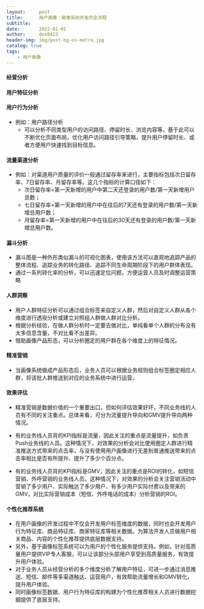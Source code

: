 ```yaml
---
layout:     post
title:      用户画像：画像系统开发的全流程
subtitle:   
date:       2022-01-01
author:     dex0423
header-img: img/post-bg-os-metro.jpg
catalog: true
tags:
    - 用户画像
---
```





#### 经营分析



#### 用户特征分析


#### 用户行为分析

- 例如：用户路径分析
  - 可以分析不同类型用户的访问路径、停留时长、浏览内容等，基于此可以不断优化页面布局，优化用户访问路径引导策略，提升用户停留时长、或者方便用户快速找到目标信息。

#### 流量渠道分析

- 例如：对渠道用户质量的评价一般通过留存率来进行，主要指标包括次日留存率、7日留存率、月留存率等。这几个指标的计算口径如下：
  - 次日留存率=第一天新增的用户中第二天还登录的用户数/第一天新增用户总数；
  - 七日留存率=第一天新增的用户中在往后的7天还有登录的用户数/第一天新增总用户数；
  - 月留存率=第一天新增的用户中在往后的30天还有登录的用户数/第一天新增总用户数。

#### 漏斗分析

- 漏斗图是一种外形类似漏斗的可视化图表，使用该方法可以直观地追踪产品的整体流程、追踪业务的转化路径、追踪不同生命周期阶段下的用户群体表现。
- 通过一系列转化率的分析，可以迅速定位问题，方便运营人员及时调整运营策略

#### 人群洞察

- 用户人群特征分析可以通过组合标签来自定义人群，然后对自定义人群从各个维度进行透视分析或建立对照组人群做人群对比分析。
- 根据分析经验，在做人群分析时一定要去做对比，单纯看单个人群的分布没有太多信息含量，不对比看不出差异。
- 借助画像产品形态，可以分析圈定的用户群在各个维度上的特征情况。

#### 精准营销

- 当画像系统做成产品形态后，业务人员可以根据业务规则组合标签圈定相应人群，将该批人群推送到对应的业务系统中进行运营。

#### 效果评估

- 精准营销是数据价值的一个重要出口，但如何评估效果好坏，不同业务线的人员有不同的关注重点。总体来看，可分为流量提升导向和GMV提升导向两种情况。

- 有的业务线人员背的KPI指标是流量，因此关注的重点是流量提升，如负责Push业务线的人员。这种情况下，对效果的分析会对比使用圈定人群进行精准推送方式带来的点击率，与没有使用用户画像进行无差别普通推送带来的点击率相比是否有所提升、提升了多少个百分点。

- 有的业务线人员背的KPI指标是GMV，因此关注的重点是ROI的转化，如短信营销、外呼营销的业务线人员。这种情况下，对效果的分析会关注营销活动中营销了多少用户、实际触达了多少用户、有多少用户实际付费以及带来的GMV，对比实际营销成本（短信、外呼电话的成本）分析营销的ROI。

#### 个性化推荐系统

- 在用户画像的开发过程中不仅会开发用户标签维度的数据，同时也会开发用户行为特征库、商品特征库、商家特征库等相关数据。为算法开发人员做用户相关商品、内容的个性化推荐提供底层数据支持。
- 另外，基于画像标签系统可以为用户的个性化服务提供支持。例如，针对高质量用户提供VIP专人客服，可以让该部分头部用户享受到高质量服务，有效提升用户体验。
- 对于业务人员从经营分析的多个维度分析了解用户特征，可进一步通过消息推送、短信、邮件等多渠道触达、运营用户，有效帮助流量增长和GMV转化，提升用户体验。
- 同时画像标签数据、用户行为特征库的构建为个性化推荐相关人员进行数据挖掘提供了底层支持。


